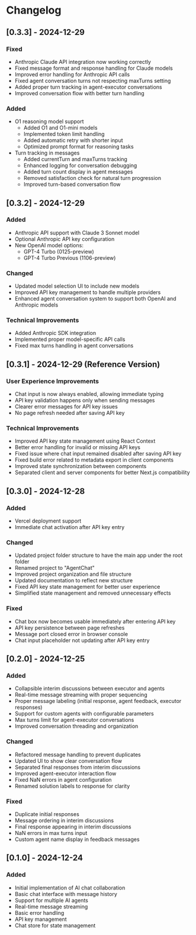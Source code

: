 # Changelog

## [0.3.3] - 2024-12-29

### Fixed
- Anthropic Claude API integration now working correctly
- Fixed message format and response handling for Claude models
- Improved error handling for Anthropic API calls
- Fixed agent conversation turns not respecting maxTurns setting
- Added proper turn tracking in agent-executor conversations
- Improved conversation flow with better turn handling

### Added
- O1 reasoning model support
  - Added O1 and O1-mini models
  - Implemented token limit handling
  - Added automatic retry with shorter input
  - Optimized prompt format for reasoning tasks
- Turn tracking in messages
  - Added currentTurn and maxTurns tracking
  - Enhanced logging for conversation debugging
  - Added turn count display in agent messages
  - Removed satisfaction check for natural turn progression
  - Improved turn-based conversation flow

## [0.3.2] - 2024-12-29

### Added
- Anthropic API support with Claude 3 Sonnet model
- Optional Anthropic API key configuration
- New OpenAI model options:
  - GPT-4 Turbo (0125-preview)
  - GPT-4 Turbo Previous (1106-preview)

### Changed
- Updated model selection UI to include new models
- Improved API key management to handle multiple providers
- Enhanced agent conversation system to support both OpenAI and Anthropic models

### Technical Improvements
- Added Anthropic SDK integration
- Implemented proper model-specific API calls
- Fixed max turns handling in agent conversations

## [0.3.1] - 2024-12-29 (Reference Version)

### User Experience Improvements
- Chat input is now always enabled, allowing immediate typing
- API key validation happens only when sending messages
- Clearer error messages for API key issues
- No page refresh needed after saving API key

### Technical Improvements
- Improved API key state management using React Context
- Better error handling for invalid or missing API keys
- Fixed issue where chat input remained disabled after saving API key
- Fixed build error related to metadata export in client components
- Improved state synchronization between components
- Separated client and server components for better Next.js compatibility

## [0.3.0] - 2024-12-28

### Added
- Vercel deployment support
- Immediate chat activation after API key entry

### Changed
- Updated project folder structure to have the main app under the root folder
- Renamed project to "AgentChat"
- Improved project organization and file structure
- Updated documentation to reflect new structure
- Fixed API key state management for better user experience
- Simplified state management and removed unnecessary effects

### Fixed
- Chat box now becomes usable immediately after entering API key
- API key persistence between page refreshes
- Message port closed error in browser console
- Chat input placeholder not updating after API key entry

## [0.2.0] - 2024-12-25

### Added
- Collapsible interim discussions between executor and agents
- Real-time message streaming with proper sequencing
- Proper message labeling (initial response, agent feedback, executor responses)
- Support for custom agents with configurable parameters
- Max turns limit for agent-executor conversations
- Improved conversation threading and organization

### Changed
- Refactored message handling to prevent duplicates
- Updated UI to show clear conversation flow
- Separated final responses from interim discussions
- Improved agent-executor interaction flow
- Fixed NaN errors in agent configuration
- Renamed solution labels to response for clarity

### Fixed
- Duplicate initial responses
- Message ordering in interim discussions
- Final response appearing in interim discussions
- NaN errors in max turns input
- Custom agent name display in feedback messages

## [0.1.0] - 2024-12-24

### Added
- Initial implementation of AI chat collaboration
- Basic chat interface with message history
- Support for multiple AI agents
- Real-time message streaming
- Basic error handling
- API key management
- Chat store for state management 
